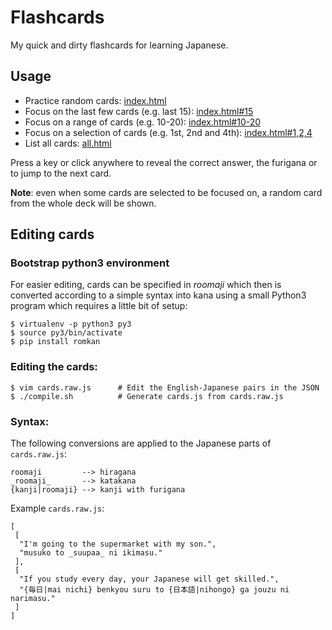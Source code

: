 Flashcards
==========

My quick and dirty flashcards for learning Japanese.

Usage
-----

 * Practice random cards: [index.html][a]
 * Focus on the last few cards (e.g. last 15): [index.html#15][f]
 * Focus on a range of cards (e.g. 10-20): [index.html#10-20][r]
 * Focus on a selection of cards (e.g. 1st, 2nd and 4th): [index.html#1,2,4][s]
 * List all cards: [all.html][l]

  [a]: http://attilammagyar.github.io/jp-flashcards/index.html
  [f]: http://attilammagyar.github.io/jp-flashcards/index.html#15
  [r]: http://attilammagyar.github.io/jp-flashcards/index.html#10-20
  [s]: http://attilammagyar.github.io/jp-flashcards/index.html#1,2,4
  [l]: http://attilammagyar.github.io/jp-flashcards/all.html

Press a key or click anywhere to reveal the correct answer, the furigana or to
jump to the next card.

**Note**: even when some cards are selected to be focused on, a random card
from the whole deck will be shown.

Editing cards
-------------

### Bootstrap python3 environment

For easier editing, cards can be specified in *roomaji* which then is converted
according to a simple syntax into kana using a small Python3 program which
requires a little bit of setup:

    $ virtualenv -p python3 py3
    $ source py3/bin/activate
    $ pip install romkan

### Editing the cards:

    $ vim cards.raw.js      # Edit the English-Japanese pairs in the JSON
    $ ./compile.sh          # Generate cards.js from cards.raw.js

### Syntax:

The following conversions are applied to the Japanese parts of `cards.raw.js`:

    roomaji         --> hiragana
    _roomaji_       --> katakana
    {kanji|roomaji} --> kanji with furigana

Example `cards.raw.js`:

    [
     [
      "I'm going to the supermarket with my son.",
      "musuko to _suupaa_ ni ikimasu."
     ],
     [
      "If you study every day, your Japanese will get skilled.",
      "{毎日|mai nichi} benkyou suru to {日本語|nihongo} ga jouzu ni narimasu."
     ]
    ]

